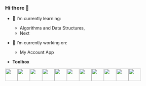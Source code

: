 ### Hi there 👋

- 🌱 I’m currently learning:
   - Algorithms and Data Structures,
   - Next

- 🔭 I’m currently working on:
   - My Account App
  
- **Toolbox**
<div style="display: flex;">
<img src="https://cdn.jsdelivr.net/gh/devicons/devicon@latest/icons/javascript/javascript-original.svg" style="height: 40px; width: 40px;" />
<img src="https://cdn.jsdelivr.net/gh/devicons/devicon@latest/icons/typescript/typescript-original.svg" style="height: 40px; width: 40px;" />
<img src="https://cdn.jsdelivr.net/gh/devicons/devicon@latest/icons/react/react-original.svg" style="height: 40px; width: 40px;" />
<img src="https://cdn.jsdelivr.net/gh/devicons/devicon@latest/icons/redux/redux-original.svg" style="height: 40px; width: 40px;" />
<img src="https://cdn.jsdelivr.net/gh/devicons/devicon@latest/icons/nextjs/nextjs-original.svg" style="height: 40px; width: 40px;" />
<img src="https://cdn.jsdelivr.net/gh/devicons/devicon@latest/icons/nodejs/nodejs-original-wordmark.svg" style="height: 40px; width: 40px;"/>
<img src="https://cdn.jsdelivr.net/gh/devicons/devicon@latest/icons/html5/html5-plain.svg" style="height: 40px; width: 40px;" />
<img src="https://cdn.jsdelivr.net/gh/devicons/devicon@latest/icons/css3/css3-plain.svg" style="height: 40px; width: 40px;"/>
<img src="https://cdn.jsdelivr.net/gh/devicons/devicon@latest/icons/git/git-original.svg" style="height: 40px; width: 40px;" />
<img src="https://cdn.jsdelivr.net/gh/devicons/devicon@latest/icons/jest/jest-plain.svg" style="height: 40px; width: 40px;" />
<img src="https://cdn.jsdelivr.net/gh/devicons/devicon@latest/icons/cypressio/cypressio-original.svg" style="height: 40px; width: 40px;" />
          
</div>

<!--
**alice-rami/alice-rami** is a ✨ _special_ ✨ repository because its `README.md` (this file) appears on your GitHub profile.

Here are some ideas to get you started:

- 🔭 I’m currently working on ...
- 🌱 I’m currently learning ...
- 👯 I’m looking to collaborate on ...
- 🤔 I’m looking for help with ...
- 💬 Ask me about ...
- 📫 How to reach me: ...
- 😄 Pronouns: ...
- ⚡ Fun fact: ...
-->
